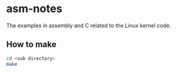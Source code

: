 # asm-notes

The examples in assembly and C related to the Linux kernel code.

## How to make

```bash
cd <sub directory>
make
```

